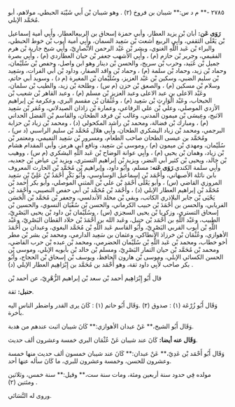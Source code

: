 ٢٧٨٥ -** م د س:** شيبان بن فروخ (٢) . وهو شيبان بْن أَبي شَيْبَة الحبطي، مولاهم، أبو مُحَمَّد الإبلي.

**رَوَى عَن:** أبان بْن يزيد العطار، وأبي حمزة إسحاق بن الربيعالعطار، وأَبِي أمية إسماعيل بْن يَعْلَى الثقفي، وأَبِي الربيع أشعث بْن سَعِيد السمان، وأَبِي أمية أيوب بْن خوط الحبطي، والبراء بْن عَبد اللَّهِ الغنوي، وبشر بْن عَبْد الرحمن الأَنْصارِيّ، وأَبِي شيخ جارية بْن هرم الفقيمي، وجرير بْن حازم (م) ، وأَبِي الأشهب جعفر بْن حيان العطاردي (م) ، وأَبِي بصرة جميل بْن عُبَيد، وحرب بْن سريج، والحسن بْن دينار وهو ابن واصل، وحفص بْن سُلَيْمان، وحماد بْن زيد، وحماد بْن سلمة (م) ، وحماد بْن واقد الصفار، وداود بْن أَبي الفرات، وسَعِيد بْن سليم الضبي، وسكين بْن عَبْد العزيز، وسُلَيْمان بْن المغيرة (م د) ، وسويد أبي حاتم، وسلام بْن مسكين (م) ، والصعق بْن حزن (م س) ، وطلحة بْن زيد، والطيب بْن سلمان، وعَبْد الاعلى بن عبد الاعلى وعبد العزيز بْن مسلم (م) ، وعبد القاهر بْن شعيب بْن الحبحاب، وعَبْد الْوَارِثِ بْن سَعِيد (م) ، وعُثْمَان بْن مقسم البري، وعكرمة بْن إبراهيم الأزدي الموصلي، وعلي بْن علي الرفاعي، وعمارة بْن زاذان الصيدلاني، وعُمَر بْن سَعِيد الاثبج، وعِيسَى بْن ميمون المدني، وغالب بْن فرقد الطحان، والقاسم بْن الفضل الحداني (م) ، ومبارك بْن فضالة، ومحمد بْن راشد المكحولي (د) ، ومحمد بْن زياد بْن حزابة البرجمي، ومحمد بْن زياد اليشكري الطحان، وأَبِي هلال مُحَمَّد بْن سليم الراسبي (د س) ، ومُحَمَّد بن عيسى الطحان صاحب الطعام، ومسرور بْن سَعِيد التميمي، ومعتمر بْن سُلَيْمان، ومهدي بْن ميمون (م) ، وموسى بْن سَعِيد، ونافع أبي هرمز، وأبي المقدام هشام بْن زياد، وهمان بْن يحيى (م) ، وأَبِي عوانة الوضاح بْن عَبد اللَّهِ اليشكري (م س) ، ووهيب بْن خالد، ويحيى بْن كثير أبي النضر، ويزيد بْن إبراهيم التستري، ويزيد بْن عياض بْن جعديه، وأَبِي سلمة الكندي.**رَوَى عَنه:** مسلم، وأَبُو داود، وإبراهيم بْن مُحَمَّد بْن الحارث المعروف بابن نائلة الأصبهاني، وأَحْمَد بْن إسماعيل الوساوسي، وأَبُو بَكْرٍ أَحْمَدُ بْنُ عَلِيِّ بْنِ سَعِيد المروزي القاضي (س) ، وأبو يَعْلَى أَحْمَد بْن علي بْن المثنى الموصلي، وأبو بكر أحمد بْن مُحَمَّد بْن إبراهيم العطار الإبلي (د) ، وأَحْمَد بْن مُحَمَّد بْن أَبي حفص النصيبي، وأَحْمَد بْن يَحْيَى بْن جابر البلاذري الكاتب، وبقي بْن مخلد الأندلسي، وجعفر بْن مُحَمَّد بْن الْحَسَن الفريابي، والحسن بن أَحْمَدَ بْن حبيب الكرماني، والحسن بْن سُفْيَان النسوي، والحسين بْن إسحاق التستري، وزكريا بْن يحيى السجزي (س) ، وسُلَيْمان بْن داود بْن يحيى البَصْرِيّ، الطبيب، وعَبْد اللَّهِ بن أَحْمَد بْن حنبل، وعَبد الله بن أَحْمَدَ بْن خلاد القطان البَصْرِيّ، وعَبْد اللَّهِ بْن أيوب القربي البَصْرِيّ، وأَبُو القاسم عَبد اللَّهِ بْن مُحَمَّد البغوي، وعبدان بن أَحْمَدَ الأهوازي، وعُثْمَان بْن خرزاذ الأنطاكي، وعثمان بن سَعِيد الدارمي، ومحمد بْن بشر بْن مطر أخو خطاب، ومحمد بْن عَبد اللَّهِ بْن سُلَيْمان الحضرمي، ومحمد بْن عبده بْن حرب القاضي، ومحمد بْن مُحَمَّد بْن حيان التمار البَصْرِيّ، ومسلم بْن خالد بْن بأبويه الإبلي، وموسى بْن الحسن الكسائي الإبلي، وموسى بْن هارون الحافظ، ويوسف بْن إسحاق بْن الحجاج، وأَبُو بكر صاحب لأَبِي داود ثقة، وهو أَحْمَد بن مُحَمَّد بن إِبْرَاهِيم العطار الإبلي (د) .

قال أَبُو إِبْرَاهِيم أحمد بْن سعد بْن إبراهيم الزُّهْرِيّ، عن أحمد بْن

**حنبل:** ثقة.

وَقَال أَبُو زُرْعَة (١) : صدوق (٢) .وَقَال أَبُو حاتم (١) : كَانَ يرى القدر واضطر الناس اليه بأخرة.

وَقَال أَبُو الشيخ،** عَنْ عبدان الأهوازي:** كَانَ شيبان اثبت عندهم من هدبة.

**وَقَال عنه أيضا:** كَانَ عند شيبان عَنْ عُثْمَان البري خمسة وعشرون ألف حديث.

وَقَال أَبُو أَحْمَد بْن عَدِيّ،** عَنْ عبدان:** كَانَ عند شيبان خمسون ألف حديث منها خمسة وعشرون للحسن، وخمسة وعشرون للبري، ما كَانَ سأله عنها أحد.

مولده فِي حدود سنة أربعين ومئة، ومات سنة ست،** وقيل:** سنة خمس، وثلاثين ومئتين (٢) .

وروى له النَّسَائي.